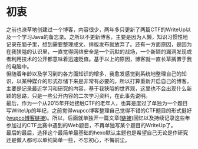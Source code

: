 # 初衷
之前也潦草地创建过一个博客，内容很少，两年多只更新了两篇CTF的WriteUp以及一个学习Java的备忘录。之所以不更新博客，主要是因为人懒，知识习惯性地记录在脑子里，想到需要整理成文、排版发布就放弃了。还有一方面原因，是因为在我狭隘的认识里，一直觉得网络安全是一个沉默的战场，一个新颖的漏洞发现或者利用技术的公开都意味着迅速贬值。基于以上的原因，博客就一直长草搁置于我的电脑中。  
但随着年龄以及学习到的各方面知识的增多，我愈发感觉到系统地整理自己的知识，以某种媒介的形式存储下来是非常有必要的。所以打算重新开启自己的博客，主要是记录最近学习和研究的内容，基于我狭隘的世界观，这里也不会出现什么新颖的思路，只是一些公开内容的二次学习资料，在此事先说明。  
最后，作为一个从2015年开始接触CTF的老年人，也算是度过了单独为一个题目写WriteUp的年纪，之前觉得wupco博客整理自己觉得不错的CTF题目的形式挺好([wupco博客链接](http://www.wupco.cn/?page_id=1174))。所以，后面就单独开一篇文章([链接](https://blog.rebirthwyw.top/2021/10/22/web-challenges-in-my-ctf-life/))回忆以及持续记录这些年参加过的CTF比赛中遇到的Web题目，不再单独写某个题目的WriteUp了。  
最后的最后，选择这个最简单最基础的hexo默认主题也是希望自己无论是作研究还是做人都可以单纯简单一些，不忘初心，不悔前尘。  